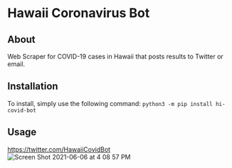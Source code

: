 # Hawaii Coronavirus Bot

## About
Web Scraper for COVID-19 cases in Hawaii that posts results to Twitter or email.

## Installation
To install, simply use the following command: 
```python3 -m pip install hi-covid-bot```

## Usage

https://twitter.com/HawaiiCovidBot
![Screen Shot 2021-06-06 at 4 08 57 PM](https://user-images.githubusercontent.com/21329545/120950274-2aecc280-c6e2-11eb-8498-56947b91cdba.png)

